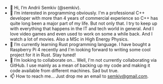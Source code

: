 - 👋 Hi, I’m Andrii Semkiv (@semkiv).
- 👀 I’m interested in programming obviously. I'm a professional C++ developer with more than 4 years of commercial experience so C++ has quite long been a major part of my life. But not only that. I try to keep up with everything that happens in the IT and tech world in general. And I love video games and even used to work on some a while back. And I watch a lot of movies. Also a MSc in High Energy Physics.
- 🌱 I’m currently learning Rust programming language. I have bought a Raspberry Pi 4 recently and I'm looking forward to writing some cool project for it in Rust. Stay tuned!
- 💞️ I’m looking to collaborate on... Well, I'm not currently collaborating via GitHub. I use mainly as a mean of backing up my code and making it code available from different machines. Sad but true.
- 📫 How to reach me... Just drop me an email to semkiv@gmail.com.

<!---
semkiv/semkiv is a ✨ special ✨ repository because its `README.md` (this file) appears on your GitHub profile.
You can click the Preview link to take a look at your changes.
--->
